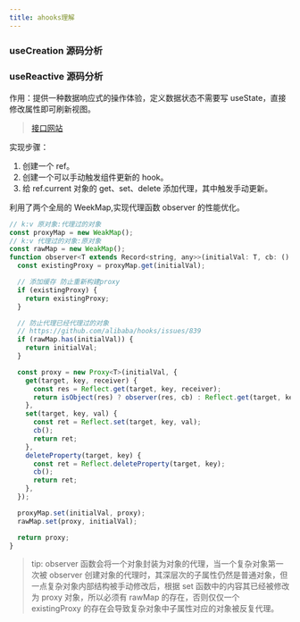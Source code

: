 ```yaml
---
title: ahooks理解
---
```


### useCreation 源码分析

### useReactive 源码分析

作用：提供一种数据响应式的操作体验，定义数据状态不需要写 useState，直接修改属性即可刷新视图。

> [接口网站](https://ahooks.js.org/zh-CN/hooks/use-reactive)

实现步骤：

1. 创建一个 ref。
2. 创建一个可以手动触发组件更新的 hook。
3. 给 ref.current 对象的 get、set、delete 添加代理，其中触发手动更新。

利用了两个全局的 WeekMap,实现代理函数 observer 的性能优化。

```js
// k:v 原对象:代理过的对象
const proxyMap = new WeakMap();
// k:v 代理过的对象:原对象
const rawMap = new WeakMap();
function observer<T extends Record<string, any>>(initialVal: T, cb: () => void): T {
  const existingProxy = proxyMap.get(initialVal);

  // 添加缓存 防止重新构建proxy
  if (existingProxy) {
    return existingProxy;
  }

  // 防止代理已经代理过的对象
  // https://github.com/alibaba/hooks/issues/839
  if (rawMap.has(initialVal)) {
    return initialVal;
  }

  const proxy = new Proxy<T>(initialVal, {
    get(target, key, receiver) {
      const res = Reflect.get(target, key, receiver);
      return isObject(res) ? observer(res, cb) : Reflect.get(target, key);
    },
    set(target, key, val) {
      const ret = Reflect.set(target, key, val);
      cb();
      return ret;
    },
    deleteProperty(target, key) {
      const ret = Reflect.deleteProperty(target, key);
      cb();
      return ret;
    },
  });

  proxyMap.set(initialVal, proxy);
  rawMap.set(proxy, initialVal);

  return proxy;
}
```

> tip: observer 函数会将一个对象封装为对象的代理，当一个复杂对象第一次被 observer 创建对象的代理时，其深层次的子属性仍然是普通对象，但一点复杂对象内部结构被手动修改后，根据 set 函数中的内容其已经被修改为 proxy 对象，所以必须有 rawMap 的存在，否则仅仅一个 existingProxy 的存在会导致复杂对象中子属性对应的对象被反复代理。
